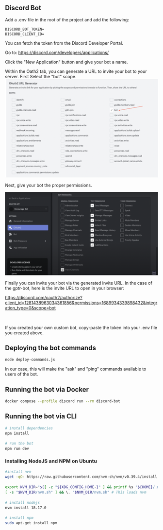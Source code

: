 ## Discord Bot

Add a .env file in the root of the project and add the following:

```
DISCORD_BOT_TOKEN=
DISCORD_CLIENT_ID=
```

You can fetch the token from the Discord Developer Portal.

Go to: https://discord.com/developers/applications/

Click the "New Application" button and give your bot a name.

Within the Oath2 tab, you can generate a URL to invite your bot to your server.
First Select the "bot" scope.
<img src="./img/oath2-url-generator.png"></img>

Next, give your bot the proper permissions.

<img src="./img/bot-permissions.png"></img>

Finally you can invite your bot via the generated invite URL. In the case of the gptr-bot, here is the invite URL to open in your browser:

https://discord.com/oauth2/authorize?client_id=1281438963034361856&permissions=1689934339898432&integration_type=0&scope=bot

<br></br>
If you created your own custom bot, copy-paste the token into your .env file you created above.


## Deploying the bot commands

```bash
node deploy-commands.js
```

In our case, this will make the "ask" and "ping" commands available to users of the bot.


## Running the bot via Docker

```bash
docker compose --profile discord run --rm discord-bot
```

## Running the bot via CLI

```bash
# install dependencies
npm install

# run the bot
npm run dev
```

### Installing NodeJS and NPM on Ubuntu

```bash
#install nvm
wget -qO- https://raw.githubusercontent.com/nvm-sh/nvm/v0.39.4/install.sh | bash

export NVM_DIR="$([ -z "${XDG_CONFIG_HOME-}" ] && printf %s "${HOME}/.nvm" || printf %s "${XDG_CONFIG_HOME}/nvm")"
[ -s "$NVM_DIR/nvm.sh" ] && \. "$NVM_DIR/nvm.sh" # This loads nvm

# install nodejs
nvm install 18.17.0

# install npm
sudo apt-get install npm
```
